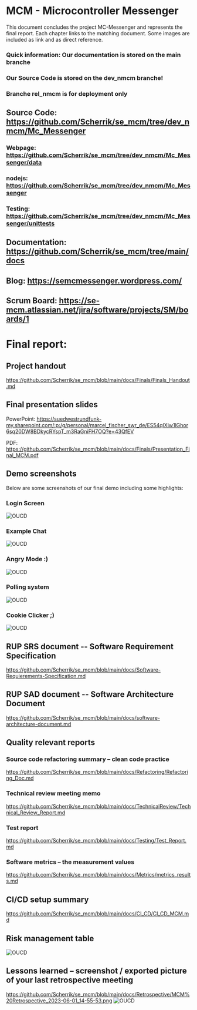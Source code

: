 # **MCM - Microcontroller Messenger**

This document concludes the project MC-Messenger and represents the final report. Each chapter links to the matching document. Some images are included as link and as direct reference. 

### Quick information: Our documentation is stored on the main branche

### Our Source Code is stored on the dev_nmcm branche!

### Branche rel_nmcm is for deployment only

## Source Code: https://github.com/Scherrik/se_mcm/tree/dev_nmcm/Mc_Messenger 
### Webpage: https://github.com/Scherrik/se_mcm/tree/dev_nmcm/Mc_Messenger/data

### nodejs: https://github.com/Scherrik/se_mcm/tree/dev_nmcm/Mc_Messenger

### Testing: https://github.com/Scherrik/se_mcm/tree/dev_nmcm/Mc_Messenger/unittests
## Documentation: https://github.com/Scherrik/se_mcm/tree/main/docs  
## Blog: https://semcmessenger.wordpress.com/  
## Scrum Board: https://se-mcm.atlassian.net/jira/software/projects/SM/boards/1  

# Final report:
## Project handout
https://github.com/Scherrik/se_mcm/blob/main/docs/Finals/Finals_Handout.md
## Final presentation slides
PowerPoint: https://suedwestrundfunk-my.sharepoint.com/:p:/g/personal/marcel_fischer_swr_de/ES54qlXiw1lGhor6sq20DW8BDkycRYspT_m3RaGniFH7OQ?e=43QfEV 

PDF: https://github.com/Scherrik/se_mcm/blob/main/docs/Finals/Presentation_Final_MCM.pdf
## Demo screenshots
Below are some screenshots of our final demo including some highlights:
### Login Screen
![OUCD](/docs/Finals/images/Mcm_Login_Screen.png)
### Example Chat
![OUCD](/docs/Finals/images/Mcm_Chat_Example.png)
### Angry Mode :)
![OUCD](/docs/Finals/images/Mcm_Angry_Mode.png)
### Polling system
![OUCD](/docs/Finals/images/Mcm_Poll.png)
### Cookie Clicker ;)
![OUCD](/docs/Finals/images/Mcm_Cookie_Clicker.png)


## RUP SRS document -- Software Requirement Specification
https://github.com/Scherrik/se_mcm/blob/main/docs/Software-Requierements-Specification.md
## RUP SAD document -- Software Architecture Document
https://github.com/Scherrik/se_mcm/blob/main/docs/software-architecture-document.md
## Quality relevant reports
### Source code refactoring summary – clean code practice
https://github.com/Scherrik/se_mcm/blob/main/docs/Refactoring/Refactoring_Doc.md
### Technical review meeting memo
https://github.com/Scherrik/se_mcm/blob/main/docs/TechnicalReview/Technical_Review_Report.md
### Test report
https://github.com/Scherrik/se_mcm/blob/main/docs/Testing/Test_Report.md
### Software metrics – the measurement values
https://github.com/Scherrik/se_mcm/blob/main/docs/Metrics/metrics_results.md
## CI/CD setup summary
https://github.com/Scherrik/se_mcm/blob/main/docs/CI_CD/CI_CD_MCM.md
## Risk management table
![OUCD](/docs/RiskManagement/RMMM%20Table.png)
## Lessons learned – screenshot / exported picture of your last retrospective meeting
https://github.com/Scherrik/se_mcm/blob/main/docs/Retrospective/MCM%20Retrospective_2023-06-01_14-55-53.png
![OUCD](/docs/Retrospective/MCM%20Retrospective_2023-06-01_14-55-53.png)
